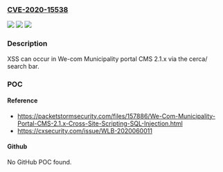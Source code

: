 ### [CVE-2020-15538](https://cve.mitre.org/cgi-bin/cvename.cgi?name=CVE-2020-15538)
![](https://img.shields.io/static/v1?label=Product&message=n%2Fa&color=blue)
![](https://img.shields.io/static/v1?label=Version&message=n%2Fa&color=blue)
![](https://img.shields.io/static/v1?label=Vulnerability&message=n%2Fa&color=brighgreen)

### Description

XSS can occur in We-com Municipality portal CMS 2.1.x via the cerca/ search bar.

### POC

#### Reference
- https://packetstormsecurity.com/files/157886/We-Com-Municipality-Portal-CMS-2.1.x-Cross-Site-Scripting-SQL-Injection.html
- https://cxsecurity.com/issue/WLB-2020060011

#### Github
No GitHub POC found.


